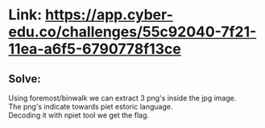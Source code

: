 # Link: https://app.cyber-edu.co/challenges/55c92040-7f21-11ea-a6f5-6790778f13ce  

## Solve:  
Using foremost/binwalk we can extract 3 png's inside the jpg image.  
The png's indicate towards piet estoric language.  
Decoding it with npiet tool we get the flag.    
